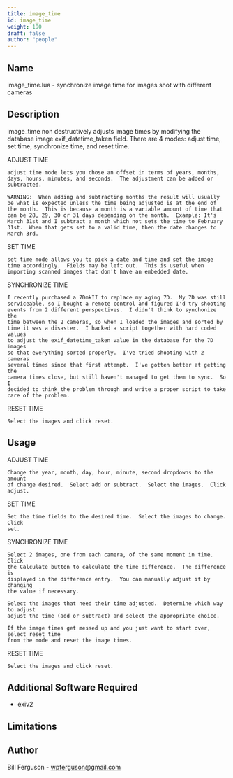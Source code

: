 ```yaml
---
title: image_time
id: image_time
weight: 190
draft: false
author: "people"
---
```


## Name

image_time.lua - synchronize image time for images shot with different cameras

## Description

image_time non destructively adjusts image times by modifying the 
database image exif_datetime_taken field.  There are 4 modes: adjust time,
set time, synchronize time, and reset time.

  ADJUST TIME

    adjust time mode lets you chose an offset in terms of years, months,
    days, hours, minutes, and seconds.  The adjustment can be added or
    subtracted.  

    WARNING:  When adding and subtracting months the result will usually
    be what is expected unless the time being adjusted is at the end of 
    the month.  This is because a month is a variable amount of time that
    can be 28, 29, 30 or 31 days depending on the month.  Example: It's 
    March 31st and I subtract a month which not sets the time to February
    31st.  When that gets set to a valid time, then the date changes to
    March 3rd.

  SET TIME

    set time mode allows you to pick a date and time and set the image
    time accordingly.  Fields may be left out.  This is useful when 
    importing scanned images that don't have an embedded date.  

  SYNCHRONIZE TIME

    I recently purchased a 7DmkII to replace my aging 7D.  My 7D was still
    serviceable, so I bought a remote control and figured I'd try shooting
    events from 2 different perspectives.  I didn't think to synchonize the 
    time between the 2 cameras, so when I loaded the images and sorted by
    time it was a disaster.  I hacked a script together with hard coded values
    to adjust the exif_datetime_taken value in the database for the 7D images 
    so that everything sorted properly.  I've tried shooting with 2 cameras 
    several times since that first attempt.  I've gotten better at getting the
    camera times close, but still haven't managed to get them to sync.  So I
    decided to think the problem through and write a proper script to take 
    care of the problem.

  RESET TIME

    Select the images and click reset.  

## Usage

  ADJUST TIME

    Change the year, month, day, hour, minute, second dropdowns to the amount
    of change desired.  Select add or subtract.  Select the images.  Click 
    adjust.

  SET TIME

    Set the time fields to the desired time.  Select the images to change.  Click
    set.

  SYNCHRONIZE TIME

    Select 2 images, one from each camera, of the same moment in time.  Click
    the Calculate button to calculate the time difference.  The difference is
    displayed in the difference entry.  You can manually adjust it by changing
    the value if necessary.

    Select the images that need their time adjusted.  Determine which way to adjust
    adjust the time (add or subtract) and select the appropriate choice.

    If the image times get messed up and you just want to start over, select reset time
    from the mode and reset the image times.

  RESET TIME

    Select the images and click reset.

## Additional Software Required

* exiv2

## Limitations


## Author

Bill Ferguson - wpferguson@gmail.com

